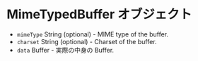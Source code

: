 # MimeTypedBuffer オブジェクト

* `mimeType` String (optional) - MIME type of the buffer.
* `charset` String (optional) - Charset of the buffer.
* `data` Buffer - 実際の中身の Buffer.
